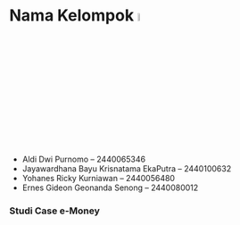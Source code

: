 # Nama Kelompok <img src="https://github.com/JayaByu/Kawah-Ijen/blob/main/GithubRasset/kel.gif" width="6%">

- Aldi Dwi Purnomo – 2440065346
- Jayawardhana Bayu Krisnatama EkaPutra – 2440100632
- Yohanes Ricky Kurniawan – 2440056480
- Ernes Gideon Geonanda Senong – 2440080012

### Studi Case e-Money
